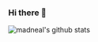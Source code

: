 ### Hi there 👋

![madneal's github stats](https://github-readme-stats.vercel.app/api?username=madneal&show_icons=true&theme=radical)
